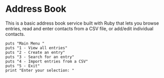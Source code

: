 # Address Book

This is a basic address book service built with Ruby that lets you browse entries, read and enter contacts from a CSV file, or add/edit individual contacts.

````
puts "Main Menu "
puts "1 - View all entries"
puts "2 - Create an entry"
puts "3 - Search for an entry"
puts "4 - Import entries from a CSV"
puts "5 - Exit"
print "Enter your selection: "
````
